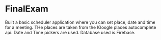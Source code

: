 # FinalExam
Built a basic scheduler application where you can set place, date and time for a meeting. THe places are taken from the lGoogle places autocomplete api. Date and Time pickers are used. Database used is Firebase.
